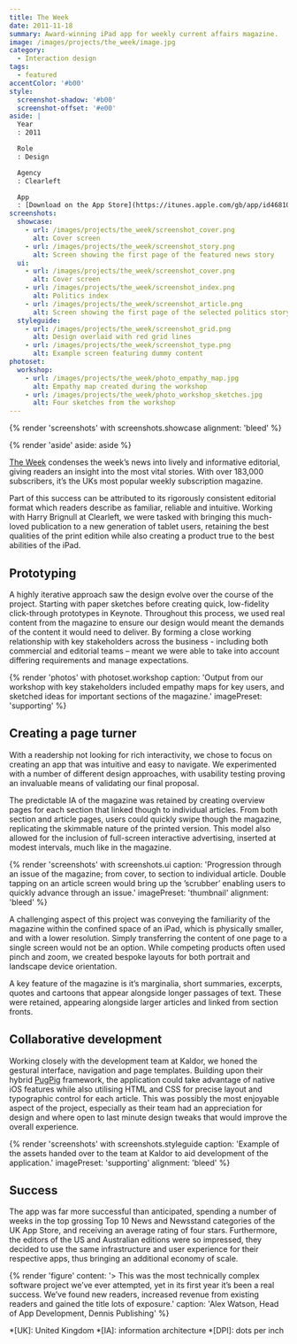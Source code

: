```yaml
---
title: The Week
date: 2011-11-18
summary: Award-winning iPad app for weekly current affairs magazine.
image: /images/projects/the_week/image.jpg
category:
  - Interaction design
tags:
  - featured
accentColor: '#b00'
style:
  screenshot-shadow: '#b00'
  screenshot-offset: '#e00'
aside: |
  Year
  : 2011

  Role
  : Design

  Agency
  : Clearleft

  App
  : [Download on the App Store](https://itunes.apple.com/gb/app/id468108781)
screenshots:
  showcase:
    - url: /images/projects/the_week/screenshot_cover.png
      alt: Cover screen
    - url: /images/projects/the_week/screenshot_story.png
      alt: Screen showing the first page of the featured news story
  ui:
    - url: /images/projects/the_week/screenshot_cover.png
      alt: Cover screen
    - url: /images/projects/the_week/screenshot_index.png
      alt: Politics index
    - url: /images/projects/the_week/screenshot_article.png
      alt: Screen showing the first page of the selected politics story
  styleguide:
    - url: /images/projects/the_week/screenshot_grid.png
      alt: Design overlaid with red grid lines
    - url: /images/projects/the_week/screenshot_type.png
      alt: Example screen featuring dummy content
photoset:
  workshop:
    - url: /images/projects/the_week/photo_empathy_map.jpg
      alt: Empathy map created during the workshop
    - url: /images/projects/the_week/photo_workshop_sketches.jpg
      alt: Four sketches from the workshop
---
```

{% render 'screenshots' with screenshots.showcase
  alignment: 'bleed'
%}

{% render 'aside'
  aside: aside
%}

[The Week][1] condenses the week’s news into lively and informative editorial, giving readers an insight into the most vital stories. With over 183,000 subscribers, it’s the UKs most popular weekly subscription magazine.

Part of this success can be attributed to its rigorously consistent editorial format which readers describe as familiar, reliable and intuitive. Working with Harry Brignull at Clearleft, we were tasked with bringing this much-loved publication to a new generation of tablet users, retaining the best qualities of the print edition while also creating a product true to the best abilities of the iPad.

## Prototyping

A highly iterative approach saw the design evolve over the course of the project. Starting with paper sketches before creating quick, low-fidelity click-through prototypes in Keynote. Throughout this process, we used real content from the magazine to ensure our design would meant the demands of the content it would need to deliver. By forming a close working relationship with key stakeholders across the business - including both commercial and editorial teams – meant we were able to take into account differing requirements and manage expectations.

{% render 'photos' with photoset.workshop
  caption: 'Output from our workshop with key stakeholders included empathy maps for key users, and sketched ideas for important sections of the magazine.'
  imagePreset: 'supporting'
%}

## Creating a page turner

With a readership not looking for rich interactivity, we chose to focus on creating an app that was intuitive and easy to navigate. We experimented with a number of different design approaches, with usability testing proving an invaluable means of validating our final proposal.

The predictable IA of the magazine was retained by creating overview pages for each section that linked though to individual articles. From both section and article pages, users could quickly swipe though the magazine, replicating the skimmable nature of the printed version. This model also allowed for the inclusion of full-screen interactive advertising, inserted at modest intervals, much like in the magazine.

{% render 'screenshots' with screenshots.ui
  caption: 'Progression through an issue of the magazine; from cover, to section to individual article. Double tapping on an article screen would bring up the ’scrubber’ enabling users to quickly advance through an issue.'
  imagePreset: 'thumbnail'
  alignment: 'bleed'
%}

A challenging aspect of this project was conveying the familiarity of the magazine within the confined space of an iPad, which is physically smaller, and with a lower resolution. Simply transferring the content of one page to a single screen would not be an option. While competing products often used pinch and zoom, we created bespoke layouts for both portrait and landscape device orientation.

A key feature of the magazine is it’s marginalia, short summaries, excerpts, quotes and cartoons that appear alongside longer passages of text. These were retained, appearing alongside larger articles and linked from section fronts.

## Collaborative development

Working closely with the development team at Kaldor, we honed the gestural interface, navigation and page templates. Building upon their hybrid [PugPig][2] framework, the application could take advantage of native iOS features while also utilising HTML and CSS for precise layout and typographic control for each article. This was possibly the most enjoyable aspect of the project, especially as their team had an appreciation for design and where open to last minute design tweaks that would improve the overall experience.

{% render 'screenshots' with screenshots.styleguide
  caption: 'Example of the assets handed over to the team at Kaldor to aid development of the application.'
  imagePreset: 'supporting'
  alignment: 'bleed'
%}

## Success

The app was far more successful than anticipated, spending a number of weeks in the top grossing Top 10 News and Newsstand categories of the UK App Store, and receiving an average rating of four stars. Furthermore, the editors of the US and Australian editions were so impressed, they decided to use the same infrastructure and user experience for their respective apps, thus bringing an additional economy of scale.

{% render 'figure'
  content: '> This was the most technically complex software project we’ve ever attempted, yet in its first year it’s been a real success. We’ve found new readers, increased revenue from existing readers and gained the title lots of exposure.'
  caption: 'Alex Watson, Head of App Development, Dennis Publishing'
%}

[1]: https://www.theweek.co.uk
[2]: https://pugpig.com

*[UK]: United Kingdom
*[IA]: information architecture
*[DPI]: dots per inch
